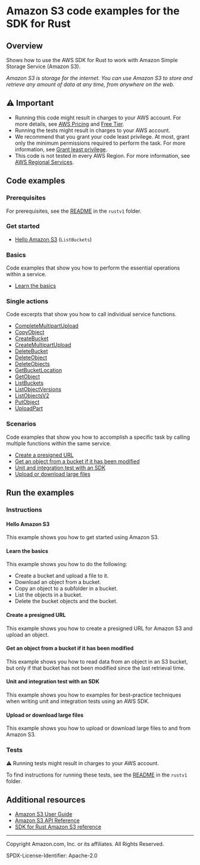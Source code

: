 # Amazon S3 code examples for the SDK for Rust

## Overview

Shows how to use the AWS SDK for Rust to work with Amazon Simple Storage Service (Amazon S3).

<!--custom.overview.start-->
<!--custom.overview.end-->

_Amazon S3 is storage for the internet. You can use Amazon S3 to store and retrieve any amount of data at any time, from anywhere on the web._

## ⚠ Important

* Running this code might result in charges to your AWS account. For more details, see [AWS Pricing](https://aws.amazon.com/pricing/) and [Free Tier](https://aws.amazon.com/free/).
* Running the tests might result in charges to your AWS account.
* We recommend that you grant your code least privilege. At most, grant only the minimum permissions required to perform the task. For more information, see [Grant least privilege](https://docs.aws.amazon.com/IAM/latest/UserGuide/best-practices.html#grant-least-privilege).
* This code is not tested in every AWS Region. For more information, see [AWS Regional Services](https://aws.amazon.com/about-aws/global-infrastructure/regional-product-services).

<!--custom.important.start-->
<!--custom.important.end-->

## Code examples

### Prerequisites

For prerequisites, see the [README](../../README.md#Prerequisites) in the `rustv1` folder.


<!--custom.prerequisites.start-->
<!--custom.prerequisites.end-->

### Get started

- [Hello Amazon S3](src/bin/s3-helloworld.rs#L35) (`ListBuckets`)


### Basics

Code examples that show you how to perform the essential operations within a service.

- [Learn the basics](src/bin/s3-getting-started.rs)


### Single actions

Code excerpts that show you how to call individual service functions.

- [CompleteMultipartUpload](src/bin/s3-multipart-upload.rs#L139)
- [CopyObject](src/lib.rs#L7)
- [CreateBucket](src/lib.rs#L192)
- [CreateMultipartUpload](src/bin/s3-multipart-upload.rs#L48)
- [DeleteBucket](src/lib.rs#L224)
- [DeleteObject](src/lib.rs#L37)
- [DeleteObjects](src/lib.rs#L156)
- [GetBucketLocation](src/bin/list-buckets.rs#L27)
- [GetObject](src/bin/get-object.rs#L21)
- [ListBuckets](src/bin/list-buckets.rs#L27)
- [ListObjectVersions](src/bin/list-object-versions.rs#L26)
- [ListObjectsV2](src/lib.rs#L92)
- [PutObject](src/lib.rs#L73)
- [UploadPart](src/bin/s3-multipart-upload.rs#L101)

### Scenarios

Code examples that show you how to accomplish a specific task by calling multiple
functions within the same service.

- [Create a presigned URL](src/bin/get-object-presigned.rs)
- [Get an object from a bucket if it has been modified](src/bin/if-modified-since.rs)
- [Unit and integration test with an SDK](Cargo.toml)
- [Upload or download large files](src/bin/s3-multipart-upload.rs)


<!--custom.examples.start-->
<!--custom.examples.end-->

## Run the examples

### Instructions


<!--custom.instructions.start-->
<!--custom.instructions.end-->

#### Hello Amazon S3

This example shows you how to get started using Amazon S3.


#### Learn the basics

This example shows you how to do the following:

- Create a bucket and upload a file to it.
- Download an object from a bucket.
- Copy an object to a subfolder in a bucket.
- List the objects in a bucket.
- Delete the bucket objects and the bucket.

<!--custom.basic_prereqs.s3_Scenario_GettingStarted.start-->
<!--custom.basic_prereqs.s3_Scenario_GettingStarted.end-->


<!--custom.basics.s3_Scenario_GettingStarted.start-->
<!--custom.basics.s3_Scenario_GettingStarted.end-->


#### Create a presigned URL

This example shows you how to create a presigned URL for Amazon S3 and upload an object.


<!--custom.scenario_prereqs.s3_Scenario_PresignedUrl.start-->
<!--custom.scenario_prereqs.s3_Scenario_PresignedUrl.end-->


<!--custom.scenarios.s3_Scenario_PresignedUrl.start-->
<!--custom.scenarios.s3_Scenario_PresignedUrl.end-->

#### Get an object from a bucket if it has been modified

This example shows you how to read data from an object in an S3 bucket, but only if that bucket has not been modified since the last retrieval time.


<!--custom.scenario_prereqs.s3_GetObject_IfModifiedSince.start-->
<!--custom.scenario_prereqs.s3_GetObject_IfModifiedSince.end-->


<!--custom.scenarios.s3_GetObject_IfModifiedSince.start-->
<!--custom.scenarios.s3_GetObject_IfModifiedSince.end-->

#### Unit and integration test with an SDK

This example shows you how to examples for best-practice techniques when writing unit and integration tests using an AWS SDK.


<!--custom.scenario_prereqs.cross_Testing.start-->
<!--custom.scenario_prereqs.cross_Testing.end-->


<!--custom.scenarios.cross_Testing.start-->
<!--custom.scenarios.cross_Testing.end-->

#### Upload or download large files

This example shows you how to upload or download large files to and from Amazon S3.


<!--custom.scenario_prereqs.s3_Scenario_UsingLargeFiles.start-->
<!--custom.scenario_prereqs.s3_Scenario_UsingLargeFiles.end-->


<!--custom.scenarios.s3_Scenario_UsingLargeFiles.start-->
<!--custom.scenarios.s3_Scenario_UsingLargeFiles.end-->

### Tests

⚠ Running tests might result in charges to your AWS account.


To find instructions for running these tests, see the [README](../../README.md#Tests)
in the `rustv1` folder.



<!--custom.tests.start-->
<!--custom.tests.end-->

## Additional resources

- [Amazon S3 User Guide](https://docs.aws.amazon.com/AmazonS3/latest/userguide/Welcome.html)
- [Amazon S3 API Reference](https://docs.aws.amazon.com/AmazonS3/latest/API/Welcome.html)
- [SDK for Rust Amazon S3 reference](https://docs.rs/aws-sdk-s3/latest/aws_sdk_s3/)

<!--custom.resources.start-->
<!--custom.resources.end-->

---

Copyright Amazon.com, Inc. or its affiliates. All Rights Reserved.

SPDX-License-Identifier: Apache-2.0